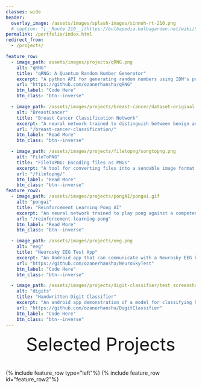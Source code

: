 ```yaml
---
classes: wide
header:
  overlay_image: /assets/images/splash-images/sinnoh-rt-210.png
  # caption: "[__Route 210__](https://bulbapedia.bulbagarden.net/wiki/Sinnoh_Route_210) in Sinnoh"
permalink: /portfolio/index.html
redirect_from:
  - /projects/

feature_row:
  - image_path: assets/images/projects/qRNG.png
    alt: "qRNG"
    title: "qRNG: A Quantum Random Number Generator"
    excerpt: "A python API for generating random numbers using IBM's publically available quantum computers."
    url: "https://github.com/ozanerhansha/qRNG"
    btn_label: "Code Here"
    btn_class: "btn--inverse"

  - image_path: /assets/images/projects/breast-cancer/dataset-original.png
    alt: "BreastCancer"
    title: "Breast Cancer Classification Network"
    excerpt: "A neural network trained to distinguish between benign and malignant breast cancer cells with a ~90% accuracy."
    url: "/breast-cancer-classification/"
    btn_label: "Read More"
    btn_class: "btn--inverse"

  - image_path: /assets/images/projects/filetopng/songtopng.png
    alt: "FileToPNG"
    title: "FileToPNG: Encoding files as PNGs"
    excerpt: "A tool for converting files into a sendable image format. As it turns out, interesting aspects of the file can be gleaned by how its encoded form looks."
    url: "/filetopng/"
    btn_label: "Read More"
    btn_class: "btn--inverse"
feature_row2:
  - image_path: /assets/images/projects/pongAI/pongai.gif
    alt: "pongai"
    title: "Reinforcement Learning Pong AI"
    excerpt: "An neural network trained to play pong against a competent bot. While not perfect, with enough training it's win rate approaches ~90%."
    url: "/reinforcement-learning-pong"
    btn_label: "Read More"
    btn_class: "btn--inverse"

  - image_path: /assets/images/projects/eeg.png
    alt: "eeg"
    title: "Neurosky EEG Test App"
    excerpt: "An Android app that can communicate with a Neurosky EEG headset via bluetooth, allowing the user to output a CSV of their brainwaves at different key frequencies over time."
    url: "https://github.com/ozanerhansha/NeuroSkyTest"
    btn_label: "Code Here"
    btn_class: "btn--inverse"

  - image_path: /assets/images/projects/digit-classifier/test_screenshots.png
    alt: "digits"
    title: "Handwritten Digit Classifier"
    excerpt: "An android app demonstration of a model for classifying handwritten digits (0-9) using a convolutional neural network made in TensorFlow. It was trained on the [MNIST Dataset](http://yann.lecun.com/exdb/mnist/) on about 1,000,000 examples. You can find the model [here](https://github.com/ozanerhansha/NeuralNetworks/blob/master/src/MNIST/conv/mnist_convolutional.py)."
    url: "https://github.com/ozanerhansha/DigitClassifier"
    btn_label: "Code Here"
    btn_class: "btn--inverse"
---
```


<div style="margin-bottom:1cm" align="center"><font size="55">Selected Projects</font></div>

{% include feature_row type="left"%}
{% include feature_row id="feature_row2"%}
